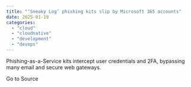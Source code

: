 ```yaml
---
title: "‘Sneaky Log’ phishing kits slip by Microsoft 365 accounts"
date: 2025-01-19
categories: 
  - "cloud"
  - "cloudnative"
  - "development"
  - "devops"
---
```


Phishing-as-a-Service kits intercept user credentials and 2FA, bypassing many email and secure web gateways.

Go to Source
